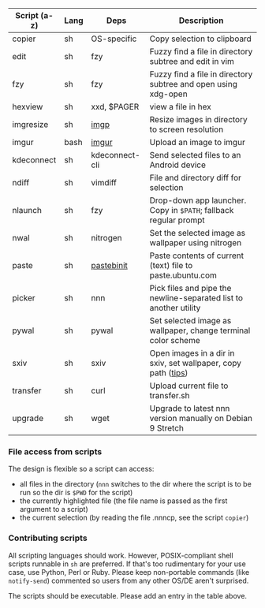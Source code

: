 | Script (a-z) | Lang | Deps | Description |
| --- | --- | --- | --- |
| copier | sh | OS-specific | Copy selection to clipboard |
| edit | sh | fzy | Fuzzy find a file in directory subtree and edit in vim |
| fzy | sh | fzy | Fuzzy find a file in directory subtree and open using xdg-open |
| hexview | sh | xxd, $PAGER | view a file in hex |
| imgresize | sh | [imgp](https://github.com/jarun/imgp) | Resize images in directory to screen resolution |
| imgur | bash | [imgur](https://github.com/jomo/imgur-screenshot) | Upload an image to imgur |
| kdeconnect | sh | kdeconnect-cli | Send selected files to an Android device |
| ndiff | sh | vimdiff | File and directory diff for selection |
| nlaunch | sh | fzy | Drop-down app launcher. Copy in `$PATH`; fallback regular prompt |
| nwal | sh | nitrogen | Set the selected image as wallpaper using nitrogen |
| paste | sh | [pastebinit](https://launchpad.net/pastebinit) | Paste contents of current (text) file to paste.ubuntu.com |
| picker | sh | nnn | Pick files and pipe the newline-separated list to another utility |
| pywal | sh | pywal | Set selected image as wallpaper, change terminal color scheme |
| sxiv | sh | sxiv | Open images in a dir in sxiv, set wallpaper, copy path ([tips](https://wiki.archlinux.org/index.php/Sxiv#Assigning_keyboard_shortcuts))|
| transfer | sh | curl | Upload current file to transfer.sh |
| upgrade | sh | wget | Upgrade to latest nnn version manually on Debian 9 Stretch |

### File access from scripts

The design is flexible so a script can access:
- all files in the directory (`nnn` switches to the dir where the script is to be run so the dir is `$PWD` for the script)
- the currently highlighted file (the file name is passed as the first argument to a script)
- the current selection (by reading the file .nnncp, see the script `copier`)

### Contributing scripts

All scripting languages should work. However, POSIX-compliant shell scripts runnable in `sh` are preferred. If that's too rudimentary for your use case, use Python, Perl or Ruby. Please keep non-portable commands (like `notify-send`) commented so users from any other OS/DE aren't surprised.

The scripts should be executable. Please add an entry in the table above.
